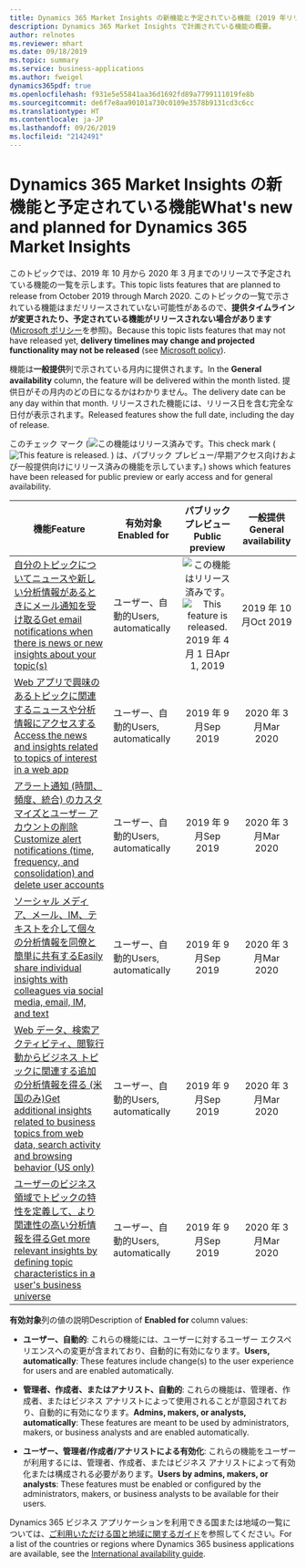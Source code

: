 ```yaml
---
title: Dynamics 365 Market Insights の新機能と予定されている機能 (2019 年リリース ウェーブ 2)
description: Dynamics 365 Market Insights で計画されている機能の概要。
author: relnotes
ms.reviewer: mhart
ms.date: 09/18/2019
ms.topic: summary
ms.service: business-applications
ms.author: fweigel
dynamics365pdf: true
ms.openlocfilehash: f931e5e55841aa36d1692fd89a7799111019fe8b
ms.sourcegitcommit: de6f7e8aa90101a730c0109e3578b9131cd3c6cc
ms.translationtype: HT
ms.contentlocale: ja-JP
ms.lasthandoff: 09/26/2019
ms.locfileid: "2142491"
---
```

# <a name="whats-new-and-planned-for-dynamics-365-market-insights"></a><span data-ttu-id="9d9c9-103">Dynamics 365 Market Insights の新機能と予定されている機能</span><span class="sxs-lookup"><span data-stu-id="9d9c9-103">What's new and planned for Dynamics 365 Market Insights</span></span>

<span data-ttu-id="9d9c9-104">このトピックでは、2019 年 10 月から 2020 年 3 月までのリリースで予定されている機能の一覧を示します。</span><span class="sxs-lookup"><span data-stu-id="9d9c9-104">This topic lists features that are planned to release from October 2019 through March 2020.</span></span> <span data-ttu-id="9d9c9-105">このトピックの一覧で示されている機能はまだリリースされていない可能性があるので、**提供タイムラインが変更されたり、予定されている機能がリリースされない場合があります** ([Microsoft ポリシー](https://go.microsoft.com/fwlink/p/?linkid=2007332)を参照)。</span><span class="sxs-lookup"><span data-stu-id="9d9c9-105">Because this topic lists features that may not have released yet, **delivery timelines may change and projected functionality may not be released** (see [Microsoft policy](https://go.microsoft.com/fwlink/p/?linkid=2007332)).</span></span>

<span data-ttu-id="9d9c9-106">機能は**一般提供**列で示されている月内に提供されます。</span><span class="sxs-lookup"><span data-stu-id="9d9c9-106">In the **General availability** column, the feature will be delivered within the month listed.</span></span> <span data-ttu-id="9d9c9-107">提供日がその月内のどの日になるかはわかりません。</span><span class="sxs-lookup"><span data-stu-id="9d9c9-107">The delivery date can be any day within that month.</span></span> <span data-ttu-id="9d9c9-108">リリースされた機能には、リリース日を含む完全な日付が表示されます。</span><span class="sxs-lookup"><span data-stu-id="9d9c9-108">Released features show the full date, including the day of release.</span></span>

<span data-ttu-id="9d9c9-109">このチェック マーク (![この機能はリリース済みです。](/dynamics365-release-plan/media/green-checkmark.png "この機能はリリース済みです。")</span><span class="sxs-lookup"><span data-stu-id="9d9c9-109">This check mark (![This feature is released.](/dynamics365-release-plan/media/green-checkmark.png "This feature is released.")</span></span> <span data-ttu-id="9d9c9-110">) は、パブリック プレビュー/早期アクセス向けおよび一般提供向けにリリース済みの機能を示しています。</span><span class="sxs-lookup"><span data-stu-id="9d9c9-110">) shows which features have been released for public preview or early access and for general availability.</span></span>

| <span data-ttu-id="9d9c9-111">機能</span><span class="sxs-lookup"><span data-stu-id="9d9c9-111">Feature</span></span>    | <span data-ttu-id="9d9c9-112">有効対象</span><span class="sxs-lookup"><span data-stu-id="9d9c9-112">Enabled for</span></span>    |  <span data-ttu-id="9d9c9-113">パブリック プレビュー</span><span class="sxs-lookup"><span data-stu-id="9d9c9-113">Public preview</span></span> |  <span data-ttu-id="9d9c9-114">一般提供</span><span class="sxs-lookup"><span data-stu-id="9d9c9-114">General availability</span></span> | 
| ---------- |---------------- | :---------------: |:--------------: |
| [<span data-ttu-id="9d9c9-115">自分のトピックについてニュースや新しい分析情報があるときにメール通知を受け取る</span><span class="sxs-lookup"><span data-stu-id="9d9c9-115">Get email notifications when there is news or new insights about your topic(s)</span></span>](get-alerts-when-people-talk-about-product-brand-or-company-web.md) | <span data-ttu-id="9d9c9-116">ユーザー、自動的</span><span class="sxs-lookup"><span data-stu-id="9d9c9-116">Users, automatically</span></span>| <span data-ttu-id="9d9c9-117">![この機能はリリース済みです。](/dynamics365-release-plan/media/green-checkmark.png "この機能はリリース済みです。")</span><span class="sxs-lookup"><span data-stu-id="9d9c9-117">![This feature is released.](/dynamics365-release-plan/media/green-checkmark.png "This feature is released.")</span></span> <span data-ttu-id="9d9c9-118">2019 年 4 月 1 日</span><span class="sxs-lookup"><span data-stu-id="9d9c9-118">Apr 1, 2019</span></span>|<span data-ttu-id="9d9c9-119">2019 年 10 月</span><span class="sxs-lookup"><span data-stu-id="9d9c9-119">Oct 2019</span></span> | 
| [<span data-ttu-id="9d9c9-120">Web アプリで興味のあるトピックに関連するニュースや分析情報にアクセスする</span><span class="sxs-lookup"><span data-stu-id="9d9c9-120">Access the news and insights related to topics of interest in a web app</span></span>](drill-into-details-insights-directly-newsfeed.md) | <span data-ttu-id="9d9c9-121">ユーザー、自動的</span><span class="sxs-lookup"><span data-stu-id="9d9c9-121">Users, automatically</span></span>| <span data-ttu-id="9d9c9-122">2019 年 9 月</span><span class="sxs-lookup"><span data-stu-id="9d9c9-122">Sep 2019</span></span>|<span data-ttu-id="9d9c9-123">2020 年 3 月</span><span class="sxs-lookup"><span data-stu-id="9d9c9-123">Mar 2020</span></span> | 
| [<span data-ttu-id="9d9c9-124">アラート通知 (時間、頻度、統合) のカスタマイズとユーザー アカウントの削除</span><span class="sxs-lookup"><span data-stu-id="9d9c9-124">Customize alert notifications (time, frequency, and consolidation) and delete user accounts</span></span>](customize-alert-notifications-time-frequency-consolidation-delete-user-accounts.md) | <span data-ttu-id="9d9c9-125">ユーザー、自動的</span><span class="sxs-lookup"><span data-stu-id="9d9c9-125">Users, automatically</span></span>| <span data-ttu-id="9d9c9-126">2019 年 9 月</span><span class="sxs-lookup"><span data-stu-id="9d9c9-126">Sep 2019</span></span>|<span data-ttu-id="9d9c9-127">2020 年 3 月</span><span class="sxs-lookup"><span data-stu-id="9d9c9-127">Mar 2020</span></span> | 
| [<span data-ttu-id="9d9c9-128">ソーシャル メディア、メール、IM、テキストを介して個々の分析情報を同僚と簡単に共有する</span><span class="sxs-lookup"><span data-stu-id="9d9c9-128">Easily share individual insights with colleagues via social media, email, IM, and text</span></span>](share-insights-others.md) | <span data-ttu-id="9d9c9-129">ユーザー、自動的</span><span class="sxs-lookup"><span data-stu-id="9d9c9-129">Users, automatically</span></span>| <span data-ttu-id="9d9c9-130">2019 年 9 月</span><span class="sxs-lookup"><span data-stu-id="9d9c9-130">Sep 2019</span></span>|<span data-ttu-id="9d9c9-131">2020 年 3 月</span><span class="sxs-lookup"><span data-stu-id="9d9c9-131">Mar 2020</span></span> | 
| [<span data-ttu-id="9d9c9-132">Web データ、検索アクティビティ、閲覧行動からビジネス トピックに関連する追加の分析情報を得る (米国のみ)</span><span class="sxs-lookup"><span data-stu-id="9d9c9-132">Get additional insights related to business topics from web data, search activity and browsing behavior (US only)</span></span>](initial-set-insights-october-2019.md) | <span data-ttu-id="9d9c9-133">ユーザー、自動的</span><span class="sxs-lookup"><span data-stu-id="9d9c9-133">Users, automatically</span></span>| <span data-ttu-id="9d9c9-134">2019 年 9 月</span><span class="sxs-lookup"><span data-stu-id="9d9c9-134">Sep 2019</span></span>|<span data-ttu-id="9d9c9-135">2020 年 3 月</span><span class="sxs-lookup"><span data-stu-id="9d9c9-135">Mar 2020</span></span> | 
| [<span data-ttu-id="9d9c9-136">ユーザーのビジネス領域でトピックの特性を定義して、より関連性の高い分析情報を得る</span><span class="sxs-lookup"><span data-stu-id="9d9c9-136">Get more relevant insights by defining topic characteristics in a user's business universe</span></span>](define-relevant-topics-business.md) | <span data-ttu-id="9d9c9-137">ユーザー、自動的</span><span class="sxs-lookup"><span data-stu-id="9d9c9-137">Users, automatically</span></span>| <span data-ttu-id="9d9c9-138">2019 年 9 月</span><span class="sxs-lookup"><span data-stu-id="9d9c9-138">Sep 2019</span></span>|<span data-ttu-id="9d9c9-139">2020 年 3 月</span><span class="sxs-lookup"><span data-stu-id="9d9c9-139">Mar 2020</span></span> | 

<span data-ttu-id="9d9c9-140">**有効対象**列の値の説明</span><span class="sxs-lookup"><span data-stu-id="9d9c9-140">Description of **Enabled for** column values:</span></span>

- <span data-ttu-id="9d9c9-141">**ユーザー、自動的**: これらの機能には、ユーザーに対するユーザー エクスペリエンスへの変更が含まれており、自動的に有効になります。</span><span class="sxs-lookup"><span data-stu-id="9d9c9-141">**Users, automatically**: These features include change(s) to the user experience for users and are enabled automatically.</span></span>

- <span data-ttu-id="9d9c9-142">**管理者、作成者、またはアナリスト、自動的**: これらの機能は、管理者、作成者、またはビジネス アナリストによって使用されることが意図されており、自動的に有効になります。</span><span class="sxs-lookup"><span data-stu-id="9d9c9-142">**Admins, makers, or analysts, automatically**: These features are meant to be used by administrators, makers, or business analysts and are enabled automatically.</span></span>

- <span data-ttu-id="9d9c9-143">**ユーザー、管理者/作成者/アナリストによる有効化**: これらの機能をユーザーが利用するには、管理者、作成者、またはビジネス アナリストによって有効化または構成される必要があります。</span><span class="sxs-lookup"><span data-stu-id="9d9c9-143">**Users by admins, makers, or analysts**: These features must be enabled or configured by the administrators, makers, or business analysts to be available for their users.</span></span>


<span data-ttu-id="9d9c9-144">Dynamics 365 ビジネス アプリケーションを利用できる国または地域の一覧については、[ご利用いただける国と地域に関するガイド](https://aka.ms/dynamics_365_international_availability_deck)を参照してください。</span><span class="sxs-lookup"><span data-stu-id="9d9c9-144">For a list of the countries or regions where Dynamics 365 business applications are available, see the [International availability guide](https://aka.ms/dynamics_365_international_availability_deck).</span></span> 
